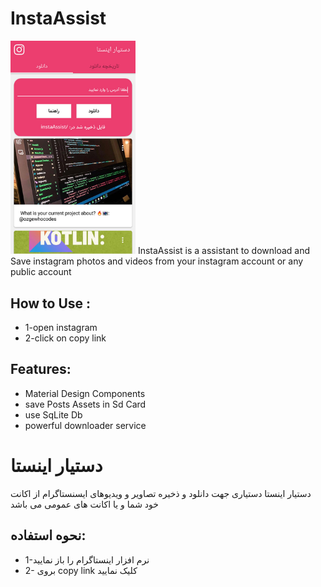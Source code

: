# InstaAssist
<img src="https://github.com/aghamiri98/InstaAssist/blob/master/images/shot01.jpg" width="200">
InstaAssist is a assistant to download and Save instagram photos and videos from your instagram account or any public account

## How to Use :
* 1-open instagram
* 2-click on copy link

Features:
--------
* Material Design Components
* save Posts Assets in Sd Card
* use SqLite Db
* powerful downloader service


# دستیار اینستا
دستیار اینستا دستیاری جهت دانلود و ذخیره تصاویر و ویدیوهای ایسنستاگرام از اکانت خود شما و یا اکانت های عمومی می باشد

## نحوه استفاده:
*  1-نرم افزار اینستاگرام را باز نمایید
* 2- بروی copy link کلیک نمایید







